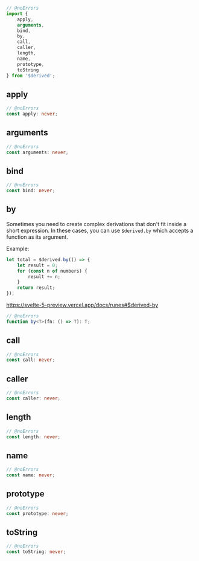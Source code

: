 ```js
// @noErrors
import {
	apply,
	arguments,
	bind,
	by,
	call,
	caller,
	length,
	name,
	prototype,
	toString
} from '$derived';
```

## apply

<div class="ts-block">

```ts
// @noErrors
const apply: never;
```

</div>

## arguments

<div class="ts-block">

```ts
// @noErrors
const arguments: never;
```

</div>

## bind

<div class="ts-block">

```ts
// @noErrors
const bind: never;
```

</div>

## by

Sometimes you need to create complex derivations that don't fit inside a short expression.
In these cases, you can use `$derived.by` which accepts a function as its argument.

Example:

```ts
let total = $derived.by(() => {
	let result = 0;
	for (const n of numbers) {
		result += n;
	}
	return result;
});
```

https://svelte-5-preview.vercel.app/docs/runes#$derived-by

<div class="ts-block">

```ts
// @noErrors
function by<T>(fn: () => T): T;
```

</div>

## call

<div class="ts-block">

```ts
// @noErrors
const call: never;
```

</div>

## caller

<div class="ts-block">

```ts
// @noErrors
const caller: never;
```

</div>

## length

<div class="ts-block">

```ts
// @noErrors
const length: never;
```

</div>

## name

<div class="ts-block">

```ts
// @noErrors
const name: never;
```

</div>

## prototype

<div class="ts-block">

```ts
// @noErrors
const prototype: never;
```

</div>

## toString

<div class="ts-block">

```ts
// @noErrors
const toString: never;
```

</div>
